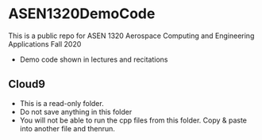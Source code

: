 # ASEN1320DemoCode

This is a public repo for ASEN 1320 Aerospace Computing and Engineering Applications Fall 2020
- Demo code shown in lectures and recitations

## Cloud9

- This is a read-only folder.
- Do not save anything in this folder
- You will not be able to run the cpp files from this folder. Copy & paste into another file and thenrun.
